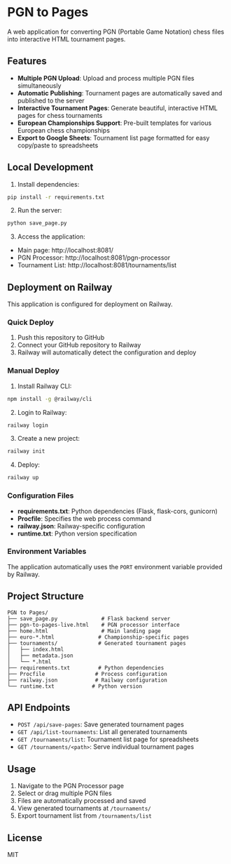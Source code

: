 # PGN to Pages

A web application for converting PGN (Portable Game Notation) chess files into interactive HTML tournament pages.

## Features

- **Multiple PGN Upload**: Upload and process multiple PGN files simultaneously
- **Automatic Publishing**: Tournament pages are automatically saved and published to the server
- **Interactive Tournament Pages**: Generate beautiful, interactive HTML pages for chess tournaments
- **European Championships Support**: Pre-built templates for various European chess championships
- **Export to Google Sheets**: Tournament list page formatted for easy copy/paste to spreadsheets

## Local Development

1. Install dependencies:
```bash
pip install -r requirements.txt
```

2. Run the server:
```bash
python save_page.py
```

3. Access the application:
- Main page: http://localhost:8081/
- PGN Processor: http://localhost:8081/pgn-processor
- Tournament List: http://localhost:8081/tournaments/list

## Deployment on Railway

This application is configured for deployment on Railway.

### Quick Deploy

1. Push this repository to GitHub
2. Connect your GitHub repository to Railway
3. Railway will automatically detect the configuration and deploy

### Manual Deploy

1. Install Railway CLI:
```bash
npm install -g @railway/cli
```

2. Login to Railway:
```bash
railway login
```

3. Create a new project:
```bash
railway init
```

4. Deploy:
```bash
railway up
```

### Configuration Files

- **requirements.txt**: Python dependencies (Flask, flask-cors, gunicorn)
- **Procfile**: Specifies the web process command
- **railway.json**: Railway-specific configuration
- **runtime.txt**: Python version specification

### Environment Variables

The application automatically uses the `PORT` environment variable provided by Railway.

## Project Structure

```
PGN to Pages/
├── save_page.py              # Flask backend server
├── pgn-to-pages-live.html    # PGN processor interface
├── home.html                 # Main landing page
├── euro-*.html              # Championship-specific pages
├── tournaments/             # Generated tournament pages
│   ├── index.html
│   ├── metadata.json
│   └── *.html
├── requirements.txt         # Python dependencies
├── Procfile                # Process configuration
├── railway.json            # Railway configuration
└── runtime.txt            # Python version
```

## API Endpoints

- `POST /api/save-pages`: Save generated tournament pages
- `GET /api/list-tournaments`: List all generated tournaments
- `GET /tournaments/list`: Tournament list page for spreadsheets
- `GET /tournaments/<path>`: Serve individual tournament pages

## Usage

1. Navigate to the PGN Processor page
2. Select or drag multiple PGN files
3. Files are automatically processed and saved
4. View generated tournaments at `/tournaments/`
5. Export tournament list from `/tournaments/list`

## License

MIT